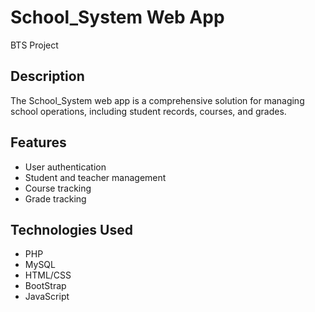 # School_System Web App
BTS Project

## Description
The School_System web app is a comprehensive solution for managing school operations, including student records, courses, and grades.

## Features
- User authentication
- Student and teacher management
- Course tracking
- Grade tracking

## Technologies Used
- PHP
- MySQL
- HTML/CSS
- BootStrap
- JavaScript
